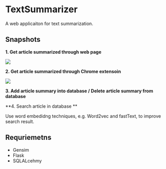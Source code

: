 # TextSummarizer

A web applicaiton for text summarization.

## Snapshots

**1. Get article summarized through web page**

![](https://github.com/shaoanlu/TextSummarizer/blob/master/ezgif-2-b5f8e77c52.gif)

**2. Get article summarized through Chrome extensoin**

![](https://github.com/shaoanlu/TextSummarizer/blob/master/ezgif-2-4db3ebdc87.gif)

**3. Add article summary into database / Delete article summary from database**


**4. Search article in database **

Use word embedidng techniques, e.g. Word2vec and fastText, to improve search result.

## Requriemetns

* Gensim
* Flask
* SQLALcehmy
